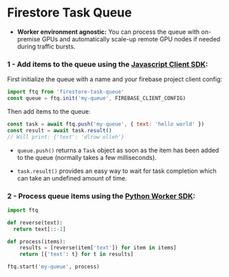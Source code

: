 # Firestore Task Queue

- **Worker environment agnostic:** You can process the queue with on-premise
  GPUs and automatically scale-up remote GPU nodes if needed during traffic
  bursts.

### 1 - Add items to the queue using the [Javascript Client SDK](#):

First initialize the queue with a name and your firebase project client config:

```js
import ftq from 'firestore-task-queue'
const queue = ftq.init('my-queue', FIREBASE_CLIENT_CONFIG)
```

Then add items to the queue:

```js
const task = await ftq.push('my-queue', { text: 'hello world' })
const result = await task.result()
// Will print: {'text': 'dlrow olleh'}
```

- `queue.push()` returns a `Task` object as soon as the item has been added to
  the queue (normally takes a few milliseconds).

- `task.result()` provides an easy way to wait for task completion which can
  take an undefined amount of time.

### 2 - Process queue items using the [Python Worker SDK](#):

```py
import ftq

def reverse(text):
  return text[::-1]

def process(items):
    results = [reverse(item['text']) for item in items]
    return [{'text': t} for t in results]

ftq.start('my-queue', process)
```
